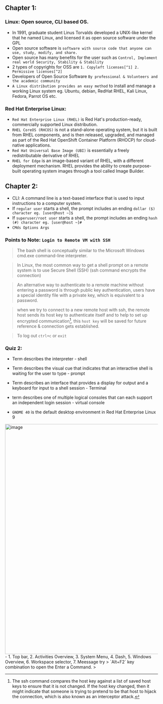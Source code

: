 ## Chapter 1:
### Linux: Open source, CLI based OS.
- In 1991, graduate student Linus Torvalds developed a UNIX-like kernel that he named Linux, and licensed it as open source software under the GPL
- Open source software is `software with source code that anyone can use, study, modify, and share.`
- Open source has many benefits for the user such as `Control, Implement real world Security, Stability & Stability`
- 2 types of copyrights for OSS are `1. Copyleft licenses[^1] 2. Permissive licenses[^2]`
- Developers of Open Source Software `By professional & Volunteers and the academic community`
- `A Linux distribution provides an easy method` to install and manage a working Linux system eg. Ubuntu, debian, RedHat RHEL, Kali Linux, Fedora, Parrot OS etc.

### Red Hat Enterprise Linux:
- `Red Hat Enterprise Linux (RHEL)` is Red Hat's production-ready, commercially supported Linux distribution. 
- `RHEL CoreOS (RHCOS)` is not a stand-alone operating system, but it is built from RHEL components, and is then released, upgraded, and managed as part of the Red Hat OpenShift Container Platform (RHOCP) for cloud-native applications.
- `Red Hat Universal Base Image (UBI)` is essentially a freely redistributable derivative of RHEL
- `RHEL for Edge` is an image-based variant of RHEL, with a different deployment mechanism. RHEL provides the ability to create purpose-built operating system images through a tool called Image Builder.

## Chapter 2:
- CLI: A command line is a text-based interface that is used to input instructions to a computer system.
- If `regular user` starts a shell, the prompt includes an ending `dollar ($) character eg. [user@host ~]$`
- If `superuser/root user` starts a shell, the prompt includes an ending `hash (#) character eg. [user@host ~]#`
- `CMds Options Args`

### Points to Note: `Login to Remote VM with SSH`
> The bash shell is conceptually similar to the Microsoft Windows cmd.exe command-line interpreter.

> In Linux, the most common way to get a shell prompt on a remote system is to use Secure Shell (SSH) (ssh command encrypts the connection)

> An alternative way to authenticate to a remote machine without entering a password is through public key authentication, users have a special identity file with a private key, which is equivalent to a password. 

> when we try to connect to a new remote host with ssh, the remote host sends its host key to authenticate itself and to help to set up encrypted communication[^3], this `host key` will be saved for future reference & connection gets established.

> To log out `ctrl+c` or `exit`

### Quiz 2:
- Term describes the interpreter - shell
- Term describes the visual cue that indicates that an interactive shell is waiting for the user to type - prompt
- Term describes an interface that provides a display for output and a keyboard for input to a shell session - Terminal
- term describes one of multiple logical consoles that can each support an independent login session - virtual console

- `GNOME 40` is the default desktop environment in Red Hat Enterprise Linux 9
<img width="756" alt="image" src="https://user-images.githubusercontent.com/40174034/236505951-184a384f-75bd-41de-a6e3-912289c61496.png">
- 1. Top bar, 2. Activities Overview, 3. System Menu, 4. Dash, 5. Windows Overview, 6. Workspace selector, 7. Meessage try
> `Alt+F2` key combination to open the Enter a Command.
> 




































[^1]: Copyleft, or "share-alike" licenses, require that anyone who distributes the source code, with or without changes, must pass along the freedom for others to also copy, change, and distribute the code. Common copyleft licenses include the GNU General Public License (GPL) and the Lesser GNU Public License (LGPL).

[^2]: Permissive licenses maximize the reusability of source code. You can use the source for any purpose if the copyright and license statements are preserved, including reusing code under more restrictive or proprietary licenses. Examples of permissive licenses include the MIT/X11 license, the Simplified BSD license, and the Apache Software License 2.0

[^3]: The ssh command compares the host key against a list of saved host keys to ensure that it is not changed. If the host key changed, then it might indicate that someone is trying to pretend to be that host to hijack the connection, which is also known as an interceptor attack.

